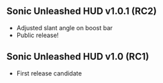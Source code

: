 ## Sonic Unleashed HUD v1.0.1 (RC2)
- Adjusted slant angle on boost bar
- Public release!

## Sonic Unleashed HUD v1.0 (RC1)
- First release candidate
